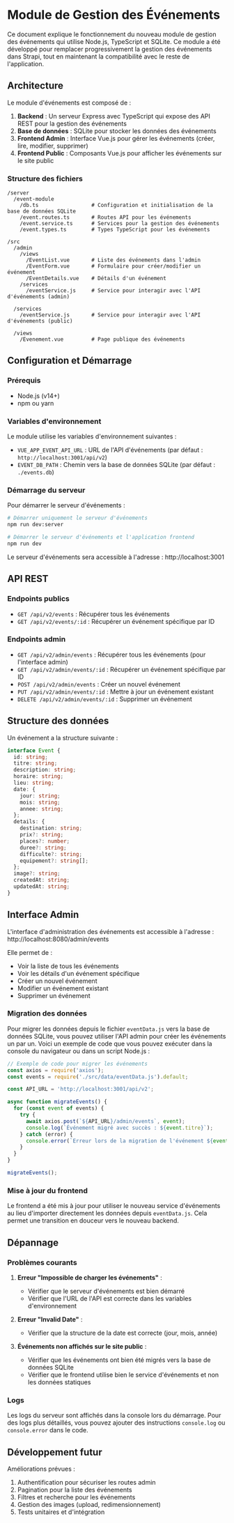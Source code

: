 # Module de Gestion des Événements

Ce document explique le fonctionnement du nouveau module de gestion des événements qui utilise Node.js, TypeScript et SQLite. Ce module a été développé pour remplacer progressivement la gestion des événements dans Strapi, tout en maintenant la compatibilité avec le reste de l'application.

## Architecture

Le module d'événements est composé de :

1. **Backend** : Un serveur Express avec TypeScript qui expose des API REST pour la gestion des événements
2. **Base de données** : SQLite pour stocker les données des événements
3. **Frontend Admin** : Interface Vue.js pour gérer les événements (créer, lire, modifier, supprimer)
4. **Frontend Public** : Composants Vue.js pour afficher les événements sur le site public

### Structure des fichiers

```
/server
  /event-module
    /db.ts                 # Configuration et initialisation de la base de données SQLite
    /event.routes.ts       # Routes API pour les événements
    /event.service.ts      # Services pour la gestion des événements
    /event.types.ts        # Types TypeScript pour les événements

/src
  /admin
    /views
      /EventList.vue       # Liste des événements dans l'admin
      /EventForm.vue       # Formulaire pour créer/modifier un événement
      /EventDetails.vue    # Détails d'un événement
    /services
      /eventService.js     # Service pour interagir avec l'API d'événements (admin)
  
  /services
    /eventService.js       # Service pour interagir avec l'API d'événements (public)
  
  /views
    /Evenement.vue         # Page publique des événements
```

## Configuration et Démarrage

### Prérequis

- Node.js (v14+)
- npm ou yarn

### Variables d'environnement

Le module utilise les variables d'environnement suivantes :

- `VUE_APP_EVENT_API_URL` : URL de l'API d'événements (par défaut : `http://localhost:3001/api/v2`)
- `EVENT_DB_PATH` : Chemin vers la base de données SQLite (par défaut : `./events.db`)

### Démarrage du serveur

Pour démarrer le serveur d'événements :

```bash
# Démarrer uniquement le serveur d'événements
npm run dev:server

# Démarrer le serveur d'événements et l'application frontend
npm run dev
```

Le serveur d'événements sera accessible à l'adresse : http://localhost:3001

## API REST

### Endpoints publics

- `GET /api/v2/events` : Récupérer tous les événements
- `GET /api/v2/events/:id` : Récupérer un événement spécifique par ID

### Endpoints admin

- `GET /api/v2/admin/events` : Récupérer tous les événements (pour l'interface admin)
- `GET /api/v2/admin/events/:id` : Récupérer un événement spécifique par ID
- `POST /api/v2/admin/events` : Créer un nouvel événement
- `PUT /api/v2/admin/events/:id` : Mettre à jour un événement existant
- `DELETE /api/v2/admin/events/:id` : Supprimer un événement

## Structure des données

Un événement a la structure suivante :

```typescript
interface Event {
  id: string;
  titre: string;
  description: string;
  horaire: string;
  lieu: string;
  date: {
    jour: string;
    mois: string;
    annee: string;
  };
  details: {
    destination: string;
    prix?: string;
    places?: number;
    duree?: string;
    difficulte?: string;
    equipement?: string[];
  };
  image?: string;
  createdAt: string;
  updatedAt: string;
}
```

## Interface Admin

L'interface d'administration des événements est accessible à l'adresse : http://localhost:8080/admin/events

Elle permet de :
- Voir la liste de tous les événements
- Voir les détails d'un événement spécifique
- Créer un nouvel événement
- Modifier un événement existant
- Supprimer un événement



### Migration des données

Pour migrer les données depuis le fichier `eventData.js` vers la base de données SQLite, vous pouvez utiliser l'API admin pour créer les événements un par un. Voici un exemple de code que vous pouvez exécuter dans la console du navigateur ou dans un script Node.js :

```javascript
// Exemple de code pour migrer les événements
const axios = require('axios');
const events = require('./src/data/eventData.js').default;

const API_URL = 'http://localhost:3001/api/v2';

async function migrateEvents() {
  for (const event of events) {
    try {
      await axios.post(`${API_URL}/admin/events`, event);
      console.log(`Événement migré avec succès : ${event.titre}`);
    } catch (error) {
      console.error(`Erreur lors de la migration de l'événement ${event.titre}:`, error.message);
    }
  }
}

migrateEvents();
```

### Mise à jour du frontend

Le frontend a été mis à jour pour utiliser le nouveau service d'événements au lieu d'importer directement les données depuis `eventData.js`. Cela permet une transition en douceur vers le nouveau backend.

## Dépannage

### Problèmes courants

1. **Erreur "Impossible de charger les événements"** :
   - Vérifier que le serveur d'événements est bien démarré
   - Vérifier que l'URL de l'API est correcte dans les variables d'environnement

2. **Erreur "Invalid Date"** :
   - Vérifier que la structure de la date est correcte (jour, mois, année)

3. **Événements non affichés sur le site public** :
   - Vérifier que les événements ont bien été migrés vers la base de données SQLite
   - Vérifier que le frontend utilise bien le service d'événements et non les données statiques

### Logs

Les logs du serveur sont affichés dans la console lors du démarrage. Pour des logs plus détaillés, vous pouvez ajouter des instructions `console.log` ou `console.error` dans le code.

## Développement futur

Améliorations prévues :

1. Authentification pour sécuriser les routes admin
2. Pagination pour la liste des événements
3. Filtres et recherche pour les événements
4. Gestion des images (upload, redimensionnement)
5. Tests unitaires et d'intégration
